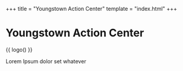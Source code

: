 +++
title = "Youngstown Action Center"
template = "index.html"
+++
# Youngstown Action Center

{{ logo() }}

Lorem Ipsum dolor set whatever

